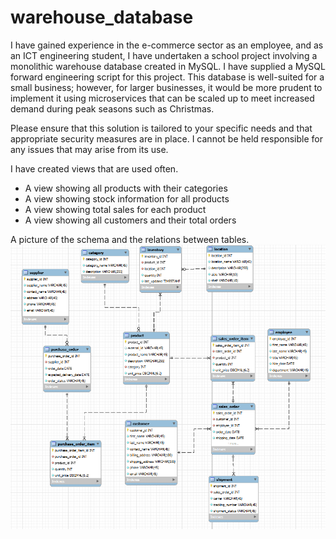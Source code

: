 # warehouse_database
I have gained experience in the e-commerce sector as an employee, and as an ICT engineering student, I have undertaken a school project involving a monolithic warehouse database created in MySQL. I have supplied a MySQL forward engineering script for this project. This database is well-suited for a small business; however, for larger businesses, it would be more prudent to implement it using microservices that can be scaled up to meet increased demand during peak seasons such as Christmas.

Please ensure that this solution is tailored to your specific needs and that appropriate security measures are in place. I cannot be held responsible for any issues that may arise from its use.

I have created views that are used often.
- A view showing all products with their categories
- A view showing stock information for all products
- A view showing total sales for each product
- A view showing all customers and their total orders

A picture of the schema and the relations between tables. \
![warehouse_db](./warehouse_db_image.png)
